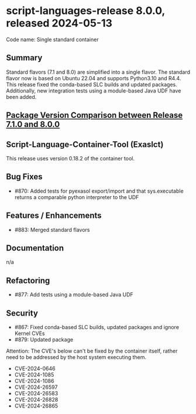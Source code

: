 # script-languages-release 8.0.0, released 2024-05-13

Code name: Single standard container 

## Summary

Standard flavors (7.1 and 8.0) are simplified into a single flavor. The standard flavor now is based on Ubuntu 22.04 and supports Python3.10 and R4.4.
This release fixed the conda-based SLC builds and updated packages. Additionally, new integration tests using a module-based Java UDF have been added. 


## [Package Version Comparison between Release 7.1.0 and 8.0.0](package_diffs/8.0.0/README.md)

## Script-Language-Container-Tool (Exaslct)

This release uses version 0.18.2 of the container tool. 

## Bug Fixes

 - #870: Added tests for pyexasol export/import and that sys.executable returns a comparable python interpreter to the UDF

## Features / Enhancements

- #883: Merged standard flavors

## Documentation

n/a

## Refactoring

 - #877: Add tests using a module-based Java UDF

## Security

 - #867: Fixed conda-based SLC builds, updated packages and ignore Kernel CVEs
 - #879: Updated package

Attention: The CVE's below can't be fixed by the container itself, rather need to be addressed by the host system executing them.

 - CVE-2024-0646
 - CVE-2024-1085
 - CVE-2024-1086
 - CVE-2024-26597
 - CVE-2024-26583
 - CVE-2024-26828
 - CVE-2024-26865
